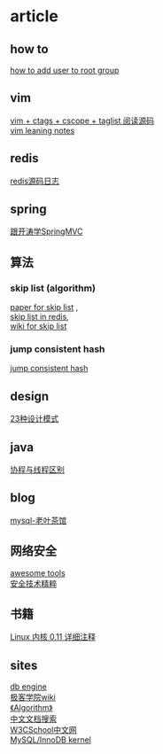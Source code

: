 # article

## how to
[how to add user to root group](http://www.ehowstuff.com/how-to-add-user-to-root-group-on-centos-5-7/)

## vim
[vim + ctags + cscope + taglist 阅读源码](https://my.oschina.net/u/554995/blog/59927)<br/>
[vim leaning notes](https://github.com/xiaocairush/xiaocairush.github.io/blob/master/_posts/2017-05-25-vim-learning-notes.markdown)

## redis
[redis源码日志](http://wiki.jikexueyuan.com/project/redis/)

## spring
[跟开涛学SpringMVC](http://jinnianshilongnian.iteye.com/blog/1752171)

## 算法

### skip list (algorithm)
[paper for skip list](http://www.cl.cam.ac.uk/teaching/0506/Algorithms/skiplists.pdf) ,<br/>
[skip list in redis](http://redisbook.readthedocs.io/en/latest/internal-datastruct/skiplist.html),<br/>
[wiki for skip list](https://en.wikipedia.org/wiki/Skip_list)

### jump consistent hash
[jump consistent hash](https://arxiv.org/ftp/arxiv/papers/1406/1406.2294.pdf)

## design
[23种设计模式](http://wiki.jikexueyuan.com/project/java-design-pattern/)

## java
[协程与线程区别](http://geek.csdn.net/news/detail/71824)

## blog
[mysql-老叶茶馆](http://imysql.com)

## 网络安全

[awesome tools](https://github.com/recodeking/MalwareAnalysis)<br/>
[安全技术精粹](https://paper.seebug.org)

## 书籍
[Linux 内核 0.11 详细注释](http://oldlinux.org/download/clk011.pdf)

## sites
[db engine](https://db-engines.com)<br/>
[极客学院wiki](http://wiki.jikexueyuan.com/)<br/>
[《Algorithm》](http://algs4.cs.princeton.edu)<br/>
[中文文档搜索](http://shouce.jb51.net)<br/>
[W3CSchool中文网](https://www.w3cschool.cn)<br/>
[MySQL/InnoDB kernel](http://www.gpfeng.com/)
